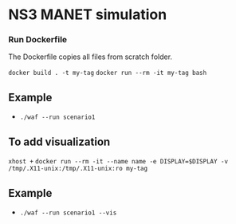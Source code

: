 # NS3 MANET simulation

### Run Dockerfile

The Dockerfile copies all files from scratch folder.

`docker build . -t my-tag`
`docker run --rm -it my-tag bash`

## Example

- `./waf --run scenario1`

## To add visualization

`xhost +`
`docker run --rm -it --name name -e DISPLAY=$DISPLAY -v /tmp/.X11-unix:/tmp/.X11-unix:ro my-tag`

## Example

- `./waf --run scenario1 --vis`
